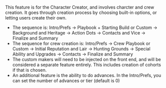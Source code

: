 This feature is for the Character Creator, and involves charcter and crew creation. It goes through creation process by choosing built-in options, or letting users create their own.
- The sequence is: Intro/Prefs -> Playbook + Starting Build or Custom -> Background and Heritage -> Action Dots -> Contacts and Vice -> Finalize and Summary
- The sequence for crew creation is: Intro/Prefs -> Crew Playbook or Custom -> Initial Reputation and Lair -> Hunting Grounds -> Special Ability and Upgrades -> Contacts -> Finalize and Summary
- The custom makers will need to be injected on the front end, and will be considered a separate feature entirely. This includes creation of cohorts if that is chosen.
- An additional feature is the ability to do advances. In the Intro/Prefs, you can set the number of advances or tier (default is 0)